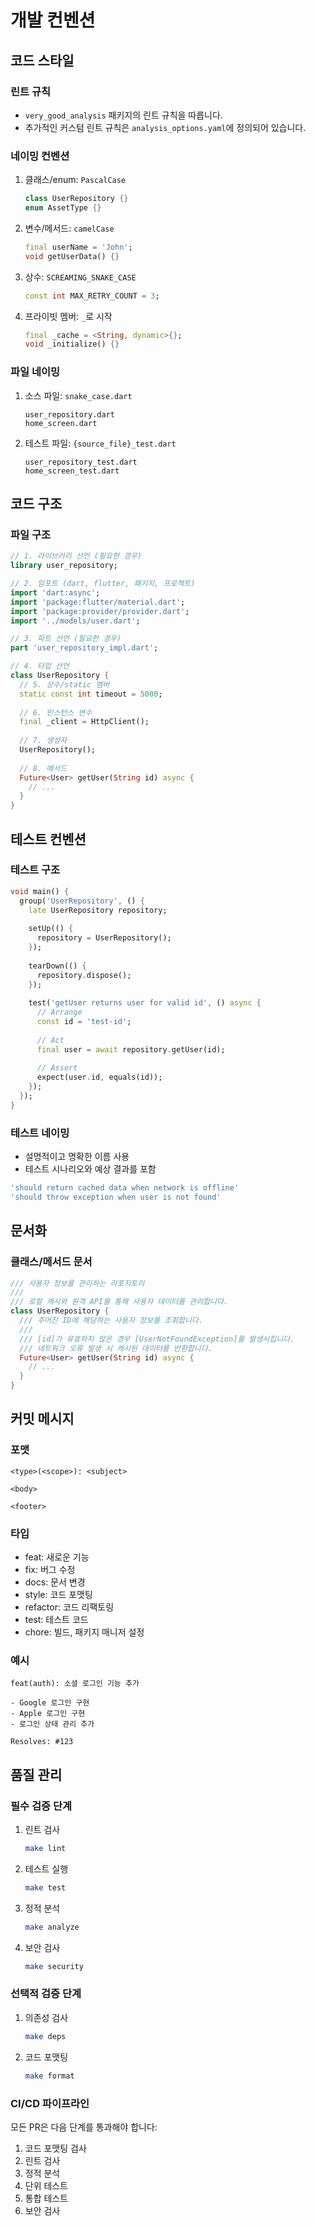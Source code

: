 # 개발 컨벤션

## 코드 스타일

### 린트 규칙
- `very_good_analysis` 패키지의 린트 규칙을 따릅니다.
- 추가적인 커스텀 린트 규칙은 `analysis_options.yaml`에 정의되어 있습니다.

### 네이밍 컨벤션
1. 클래스/enum: `PascalCase`
   ```dart
   class UserRepository {}
   enum AssetType {}
   ```

2. 변수/메서드: `camelCase`
   ```dart
   final userName = 'John';
   void getUserData() {}
   ```

3. 상수: `SCREAMING_SNAKE_CASE`
   ```dart
   const int MAX_RETRY_COUNT = 3;
   ```

4. 프라이빗 멤버: `_`로 시작
   ```dart
   final _cache = <String, dynamic>{};
   void _initialize() {}
   ```

### 파일 네이밍
1. 소스 파일: `snake_case.dart`
   ```
   user_repository.dart
   home_screen.dart
   ```

2. 테스트 파일: `{source_file}_test.dart`
   ```
   user_repository_test.dart
   home_screen_test.dart
   ```

## 코드 구조

### 파일 구조
```dart
// 1. 라이브러리 선언 (필요한 경우)
library user_repository;

// 2. 임포트 (dart, flutter, 패키지, 프로젝트)
import 'dart:async';
import 'package:flutter/material.dart';
import 'package:provider/provider.dart';
import '../models/user.dart';

// 3. 파트 선언 (필요한 경우)
part 'user_repository_impl.dart';

// 4. 타입 선언
class UserRepository {
  // 5. 상수/static 멤버
  static const int timeout = 5000;
  
  // 6. 인스턴스 변수
  final _client = HttpClient();
  
  // 7. 생성자
  UserRepository();
  
  // 8. 메서드
  Future<User> getUser(String id) async {
    // ...
  }
}
```

## 테스트 컨벤션

### 테스트 구조
```dart
void main() {
  group('UserRepository', () {
    late UserRepository repository;
    
    setUp(() {
      repository = UserRepository();
    });
    
    tearDown(() {
      repository.dispose();
    });
    
    test('getUser returns user for valid id', () async {
      // Arrange
      const id = 'test-id';
      
      // Act
      final user = await repository.getUser(id);
      
      // Assert
      expect(user.id, equals(id));
    });
  });
}
```

### 테스트 네이밍
- 설명적이고 명확한 이름 사용
- 테스트 시나리오와 예상 결과를 포함
```dart
'should return cached data when network is offline'
'should throw exception when user is not found'
```

## 문서화

### 클래스/메서드 문서
```dart
/// 사용자 정보를 관리하는 리포지토리
///
/// 로컬 캐시와 원격 API를 통해 사용자 데이터를 관리합니다.
class UserRepository {
  /// 주어진 ID에 해당하는 사용자 정보를 조회합니다.
  ///
  /// [id]가 유효하지 않은 경우 [UserNotFoundException]를 발생시킵니다.
  /// 네트워크 오류 발생 시 캐시된 데이터를 반환합니다.
  Future<User> getUser(String id) async {
    // ...
  }
}
```

## 커밋 메시지

### 포맷
```
<type>(<scope>): <subject>

<body>

<footer>
```

### 타입
- feat: 새로운 기능
- fix: 버그 수정
- docs: 문서 변경
- style: 코드 포맷팅
- refactor: 코드 리팩토링
- test: 테스트 코드
- chore: 빌드, 패키지 매니저 설정

### 예시
```
feat(auth): 소셜 로그인 기능 추가

- Google 로그인 구현
- Apple 로그인 구현
- 로그인 상태 관리 추가

Resolves: #123
```

## 품질 관리

### 필수 검증 단계
1. 린트 검사
   ```bash
   make lint
   ```

2. 테스트 실행
   ```bash
   make test
   ```

3. 정적 분석
   ```bash
   make analyze
   ```

4. 보안 검사
   ```bash
   make security
   ```

### 선택적 검증 단계
1. 의존성 검사
   ```bash
   make deps
   ```

2. 코드 포맷팅
   ```bash
   make format
   ```

### CI/CD 파이프라인
모든 PR은 다음 단계를 통과해야 합니다:
1. 코드 포맷팅 검사
2. 린트 검사
3. 정적 분석
4. 단위 테스트
5. 통합 테스트
6. 보안 검사 